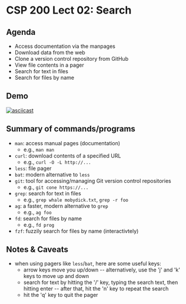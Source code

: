 # CSP 200 Lect 02: Search

## Agenda

- Access documentation via the manpages
- Download data from the web
- Clone a version control repository from GitHub
- View file contents in a pager
- Search for text in files
- Search for files by name

## Demo

[![asciicast](https://asciinema.org/a/699597.svg)](https://asciinema.org/a/699597)

## Summary of commands/programs

- `man`: access manual pages (documentation)
  - e.g., `man man`
- `curl`: download contents of a specified URL
  - e.g., `curl -O -L http://...`
- `less`: file pager
- `bat`: modern alternative to `less`
- `git`: tool for accessing/managing Git version control repositories
  - e.g., `git cone https://...`
- `grep`: search for text in files
  - e.g., `grep whale mobydick.txt`, `grep -r foo`
- `ag`: a faster, modern alternative to `grep`
  - e.g., `ag foo`
- `fd`: search for files by name
  - e.g., `fd prog`
- `fzf`: fuzzily search for files by name (interactivtely)

## Notes & Caveats

- when using pagers like `less`/`bat`, here are some useful keys:
  - arrow keys move you up/down -- alternatively, use the 'j' and 'k' keys to
    move up and down
  - search for text by hitting the '/' key, typing the search text, then hitting
    enter -- after that, hit the 'n' key to repeat the search
  - hit the 'q' key to quit the pager
